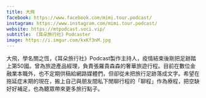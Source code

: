 ```yaml
---
title: 大飛
facebook: https://www.facebook.com/mimi.tour.podcast/
instagram: https://www.instagram.com/mimi.tour.podcast/
website: https://mtpodcast.soci.vip/
subtitle: 《耳朵旅行社》Podcaster
image: https://i.imgur.com/kxKf3nM.jpg
---
```

大飛，學名關之恆，《耳朵旅行社》Podcast製作主持人，疫情結束後剛把足跡踏上第50國。曾為旅遊產品經理，負責張羅貴森森的奢華旅遊行程。目前在數位金融業本職外，也不定期供稿給網路媒體們，但卻從未把旅行足跡落成文字。希望在拖延症末期的現在，搬上自己與朋友間私下閒聊行程的「聊程」作為療程，把空缺好好補足，也為聽眾帶來更多旅行點子。